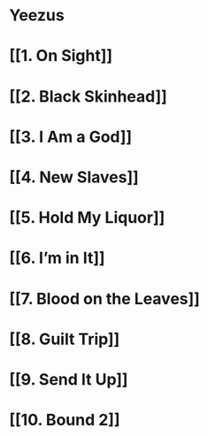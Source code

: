 # Yeezus

# [[1. On Sight]]

# [[2. Black Skinhead]]

# [[3. I Am a God]]

# [[4. New Slaves]]

# [[5. Hold My Liquor]]

# [[6. I’m in It]]

# [[7. Blood on the Leaves]]

# [[8. Guilt Trip]]

# [[9. Send It Up]]

# [[10. Bound 2]]
